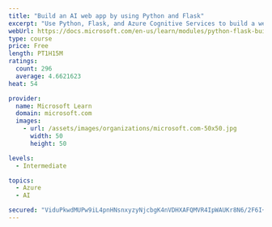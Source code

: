 ```yaml
---
title: "Build an AI web app by using Python and Flask"
excerpt: "Use Python, Flask, and Azure Cognitive Services to build a web app that incorporates AI"
webUrl: https://docs.microsoft.com/en-us/learn/modules/python-flask-build-ai-web-app/
type: course
price: Free
length: PT1H15M
ratings:
  count: 296
  average: 4.6621623
heat: 54

provider:
  name: Microsoft Learn
  domain: microsoft.com
  images:
    - url: /assets/images/organizations/microsoft.com-50x50.jpg
      width: 50
      height: 50

levels:
  - Intermediate

topics:
  - Azure
  - AI

secured: "ViduPkwdMUPw9iL4pnHNsnxyzyNjcbgK4nVDHXAFQMVR4IpWAUKr8N6/2F6I+xZlwZj2Aj2Vs2I6fYkbuEsst3C+XLNwvZX/KxmHpPajGCaFEjD5gUBd7RLg0vXOZuz9jinUlwr40O8wdokSHABNiOkGaGZB3GEKHjr4jOor9HxvFX34OWy+Vea0QMReSxra0W0o4Ufx8yJ11IKviUtge3JV6aWxTz9E9B5qTyyxg9r/mi23gttuBg3szqbayByG6jC1li+LIrLUvf/ZQCNHo2vvb+p0PGlDTgbDVp9dP6h/6hZKs0pdsF2CHcnMqha0KAn6JAoV0D4gcbNXPOi5GrOlVK5dtFTXYc54RVX9UgLz50z/y3B1ctk3xa5JfkcadmMphvPVwPKHnhzgluF5MN4htDSCNZkeo8ync05KGF0=;/AYCQK6kzgVHeHeshQTpzQ=="
---
```


